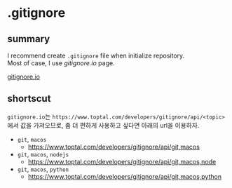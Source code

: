 # .gitignore

## summary

I recommend create `.gitignore` file when initialize repository.  
Most of case, I use *gitignore.io* page.  

[gitignore.io](https://www.toptal.com/developers/gitignore)

## shortscut

`gitignore.io`는 `https://www.toptal.com/developers/gitignore/api/<topic>`에서 값을 가져오므로, 좀 더 편하게 사용하고 싶다면 아래의 url을 이용하자.  

- `git`, `macos`
   - https://www.toptal.com/developers/gitignore/api/git,macos
- `git`, `macos`, `nodejs`
   - https://www.toptal.com/developers/gitignore/api/git,macos,node
- `git`, `macos`, `python`
  - https://www.toptal.com/developers/gitignore/api/git,macos,python

